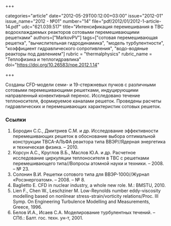 +++

categories="article"
date="2012-05-29T00:12:00+03:00"
issue="2012-01"
issue_name="2012 - №01"
number="14"
file="pdf/2012/01/2012-1-article-14.pdf"
udc="621.039.517"
title="Интенсификация перемешивания в ТВС водоохлаждаемых реакторов сотовыми перемешивающими решетками"
authors=["MarkovPV"]
tags=["сотовая перемешивающая решетка", "вычислительная гидродинамика", "модель турбулентности", "коэффициент гидравлического сопротивления", "водо-водяные реакторы под давлением"]
rubric = "thermalphysics"
rubric_name = "Теплофизика и теплогидравлика"
doi="https://doi.org/10.26583/npe.2012.1.14"

+++

Созданы CFD-модели семи- и 19-стержневых пучков с различными сотовыми перемешивающими решетками, индуцирующими направленный конвективный перенос. Исследовано течение теплоносителя, формируемое каналами решеток. Проведены расчеты гидравлических и перемешивающих характеристик сотовых решеток.

### Ссылки

1. Бородин С.С., Дмитриев С.М. и др. Исследование эффективности перемешивающих решеток в обоснование выбора оптимальной конструкции ТВСА-АЛЬФА реактора типа ВВЭР//Ядерная энергетика и техническая физика. – 2010.
2. Корсун А.С., Круглов В.Б., Маслов Ю.А. и др. Расчетное исследование циркуляции теплоносителя в ТВС с решетками перемешивающего типа//Вопросы атомной науки и техники. – 2008. – № 23.
3. Солонин В.И. Решетки сотового типа для ВВЭР-1000//Журнал «Росэнергоатом». – 2008. – № 8.
4. Baglietto E. CFD in nuclear industry, a whole new role. M.: BMSTU, 2010.
5. Lien F., Chen W., Leschziner M. Low-Reynolds number eddy-viscosity modelling based on nonlinear stress-strain/vorticity relations/Proc. III Symp. On Engineering Turbulence Modelling and Measurements, Greece, 1996.
6. Белов И.А., Исаев С.А. Моделирование турбулентных течений. – СПб.: Балт. гос. техн. ун-т, 2001.